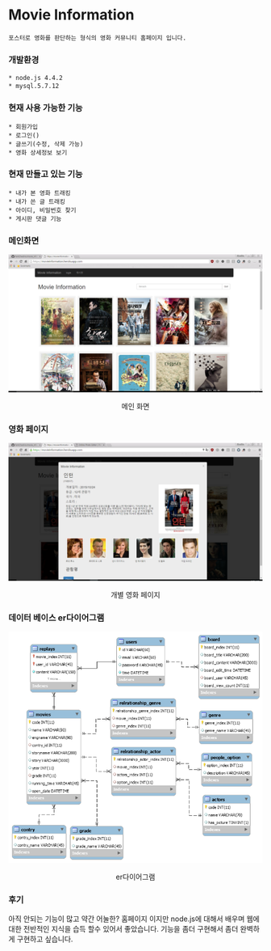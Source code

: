 # Movie Information

    포스터로 영화를 판단하는 형식의 영화 커뮤니티 홈페이지 입니다.

### 개발환경
    * node.js 4.4.2
    * mysql.5.7.12

### 현재 사용 가능한 기능
    * 회원가입
    * 로그인()
    * 글쓰기(수정, 삭제 가능)
    * 영화 상세정보 보기

### 현재 만들고 있는 기능
    * 내가 본 영화 트래킹
    * 내가 쓴 글 트래킹    
    * 아이디, 비밀번호 찾기
    * 게시판 댓글 기능
### 메인화면
![Alt text](https://raw.githubusercontent.com/ParkCheolHo/movie_information_by_Porster/master/img/screenshot/main.png)
<p style="text-align:center">메인 화면</p>

### 영화 페이지
![Alt text](https://raw.githubusercontent.com/ParkCheolHo/movie_information_by_Porster/master/img/screenshot/open_movie_modal.png)
<p style="text-align:center">개별 영화 페이지</p>

### 데이터 베이스 er다이어그램
![Alt text](https://raw.githubusercontent.com/ParkCheolHo/movie_information_by_Porster/master/img/screenshot/test.png)
<p style="text-align:center">er다이어그램</p>

### 후기
아직 안되는 기능이 많고 약간 어눌한? 홈페이지 이지만 node.js에 대해서 배우며 웹에 대한 전반적인 지식을 습득 할수 있어서 좋았습니다.
기능을 좀더 구현해서 좀더 완벽하게 구현하고 싶습니다.
